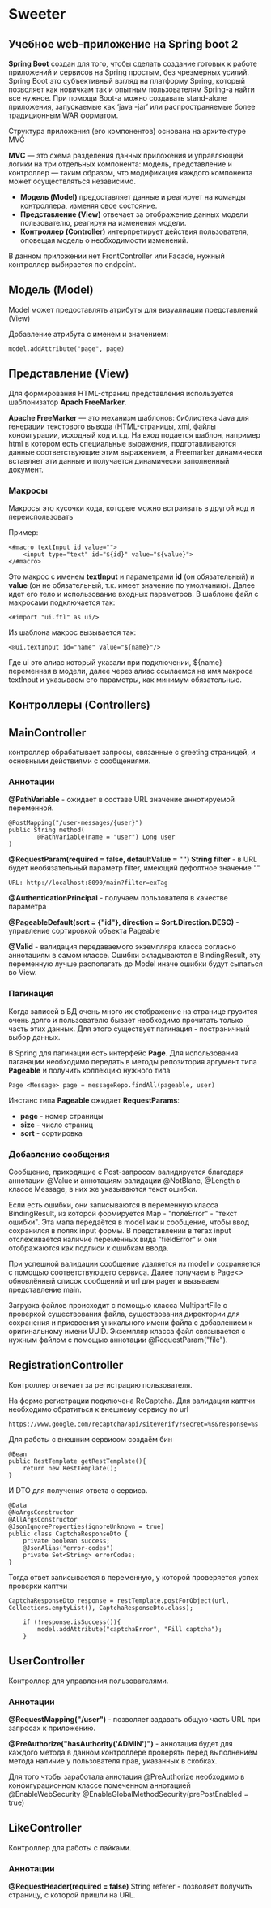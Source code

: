 # Sweeter

## Учебное web-приложение на Spring boot 2
**Spring Boot** создан для того, чтобы сделать создание готовых к работе приложений и сервисов на Spring простым, без чрезмерных усилий. Spring Boot это субъективный взгляд на платформу Spring, который позволяет как новичкам так и опытным пользователям Spring-а найти все нужное. При помощи Boot-а можно создавать stand-alone приложения, запускаемые как ‘java -jar’ или распространяемые более традиционным WAR форматом.

Структура приложения (его компонентов) основана на архитектуре MVC

**MVC** — это схема разделения данных приложения и управляющей логики на три отдельных компонента: модель, представление и контроллер — таким образом, что модификация каждого компонента может осуществляться независимо.

- **Модель (Model)** предоставляет данные и реагирует на команды контроллера, изменяя свое состояние.
- **Представление (View)** отвечает за отображение данных модели пользователю, реагируя на изменения модели.
- **Контроллер (Controller)** интерпретирует действия пользователя, оповещая модель о необходимости изменений.

В данном приложении нет FrontController или Facade, нужный контроллер выбирается по endpoint.

## Модель (Model)

Model может предоставлять атрибуты для визуалиации представлений (View)

Добавление атрибута с именем и значением:
	
	model.addAttribute("page", page)

## Представление (View)

Для формирования HTML-страниц представления используется шаблонизатор **Apach FreeMarker**.

**Apache FreeMarker** — это механизм шаблонов: библиотека Java для генерации текстового вывода (HTML-страницы, xml, файлы конфигурации, исходный код и.т.д. На вход подается шаблон, например html в котором есть специальные выражения, подготавливаются данные соответствующие этим выражением, а Freemarker динамически вставляет эти данные и получается динамически заполненный документ.

### Макросы

Макросы это кусочки кода, которые можно встраивать в другой код и переиспользовать

Пример:

    <#macro textInput id value="">
    	<input type="text" id="${id}" value="${value}">
	</#macro>

Это макрос с именем **textInput** и параметрами **id** (он обязательный) и **value** (он не обязательный, т.к. имеет значение по умолчанию). Далее идет его тело и использование входных параметров. В шаблоне файл с макросами подключается так:

	<#import "ui.ftl" as ui/>

Из шаблона макрос вызывается так:

	<@ui.textInput id="name" value="${name}"/>

Где ui это алиас который указали при подключении, ${name} переменная в модели, далее через алиас ссылаемся на имя макроса textInput и указываем его параметры, как минимум обязательные. 

## Контроллеры (Controllers)

## MainController
контроллер обрабатывает запросы, связанные с greeting страницей, и основными действиями с сообщениями.


### Аннотации
**@PathVariable** - ожидает в составе URL значение аннотируемой переменной.

    @PostMapping("/user-messages/{user}")
	public String method(
    		@PathVariable(name = "user") Long user
	)

**@RequestParam(required = false, defaultValue = "") String filter** - в URL будет необязательный параметр filter, имеющий дефолтное значение ""

    URL: http://localhost:8090/main?filter=exTag

**@AuthenticationPrincipal** - получаем пользователя в качестве параметра

**@PageableDefault(sort = {"id"}, direction = Sort.Direction.DESC)** - управление сортировкой объекта Pageable

**@Valid** - валидация передаваемого экземпляра класса согласно аннотациям в самом классе. Ошибки складываются в BindingResult, эту переменную лучше располагать до Model иначе ошибки будут сыпаться во View.


### **Пагинация**
Когда записей в БД очень много их отображение на странице грузится очень долго и пользователю бывает необходимо прочитать только часть этих данных. Для этого существует пагинация - постраничный выбор данных.


В Spring для пагинации есть интерфейс **Page**. Для использования паганации необходимо передать в методы репозитория аргумент типа **Pageable** и получить коллекцию нужного типа

    Page <Message> page = messageRepo.findAll(pageable, user)

Инстанс типа **Pageable** ожидает **RequestParams**: 
+ **page** - номер страницы 
+ **size** - число страниц 
+ **sort** - сортировка 

### **Добавление сообщения**

Сообщение, приходящие с Post-запросом валидируется благодаря аннотации @Value и аннотациям валидации @NotBlanc, @Length в классе Message, в них же указываются текст ошибки. 

Если есть ошибки, они записываются в переменную класса BindingResult, из которой формируется Map - "полеError" - "текст ошибки". Эта мапа передаётся в model как и сообщение, чтобы ввод сохранился в полях input формы. В представлении в тегах input отслеживается наличие переменных вида "fieldError" и они отображаются как подписи к ошибкам ввода. 

При успешной валидации сообщение удаляется из model и сохраняется с помощью соответствующего сервиса. Далее получаем в Page<> обновлённый список сообщений и url для pager и вызываем представление main.

Загрузка файлов происходит с помощью класса MultipartFile с проверкой существования файла, существования директории для сохранения и присвоения уникального имени файла с добавлением к оригинальному имени UUID. Экземпляр класса файл связывается с нужным файлом с помощью аннотации @RequestParam("file").

## RegistrationController

Контроллер отвечает за регистрацию пользователя.

На форме регистрации подключена ReCaptcha. Для валидации каптчи необходимо обратиться к внешнему сервису по url

	https://www.google.com/recaptcha/api/siteverify?secret=%s&response=%s

Для работы с внешним сервисом создаём бин

	@Bean
    public RestTemplate getRestTemplate(){
        return new RestTemplate();
    }

И DTO для получения ответа с сервиса. 

	@Data
	@NoArgsConstructor
	@AllArgsConstructor
	@JsonIgnoreProperties(ignoreUnknown = true)
	public class CaptchaResponseDto {
	    private boolean success;
    	@JsonAlias("error-codes")
    	private Set<String> errorCodes;
	}

Тогда ответ записывается в переменную, у которой проверяется успех проверки каптчи

	CaptchaResponseDto response = restTemplate.postForObject(url, Collections.emptyList(), CaptchaResponseDto.class);

        if (!response.isSuccess()){
            model.addAttribute("captchaError", "Fill captcha");
        }

## UserController

Контроллер для управления пользователями.

### Аннотации
**@RequestMapping("/user")** - позволяет задавать общую часть URL при запросах к приложению.

**@PreAuthorize("hasAuthority('ADMIN')")** - аннотация будет для каждого метода в данном контроллере проверять перед выполнением метода наличие у пользователя прав, указанных в скобках.

Для того чтобы заработала аннотация @PreAuthorize необходимо в конфигурационном классе помеченном аннотацией @EnableWebSecurity
@EnableGlobalMethodSecurity(prePostEnabled = true)

## LikeController

Контроллер для работы с лайками.
### Аннотации
**@RequestHeader(required = false)** String referer - позволяет получить страницу, с которой пришли на URL.

